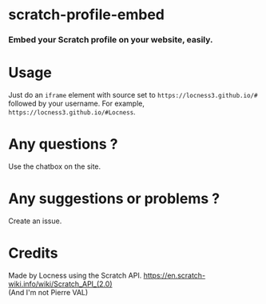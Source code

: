 # scratch-profile-embed
### Embed your Scratch profile on your website, easily.
# Usage
Just do an `iframe` element with source set to `https://locness3.github.io/#` followed by your username. For example, `https://locness3.github.io/#Locness`.
# Any questions ?
Use the chatbox on the site.
# Any suggestions or problems ?
Create an issue.
# Credits
Made by Locness using the Scratch API.
https://en.scratch-wiki.info/wiki/Scratch_API_(2.0)  
(And I'm not Pierre VAL)
